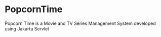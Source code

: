 # PopcornTime
Popcorn Time is a Movie and TV Series Management System developed using Jakarta Servlet
